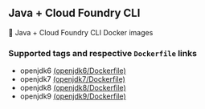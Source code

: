 ## Java + Cloud Foundry CLI
🐳 Java + Cloud Foundry CLI Docker images

### Supported tags and respective `Dockerfile` links

- openjdk6 [(openjdk6/Dockerfile)](https://github.com/pine/java-cf-cli/blob/master/openjdk6/Dockerfile)
- openjdk7 [(openjdk7/Dockerfile)](https://github.com/pine/java-cf-cli/blob/master/openjdk6/Dockerfile)
- openjdk8 [(openjdk8/Dockerfile)](https://github.com/pine/java-cf-cli/blob/master/openjdk6/Dockerfile)
- openjdk9 [(openjdk9/Dockerfile)](https://github.com/pine/java-cf-cli/blob/master/openjdk6/Dockerfile)
